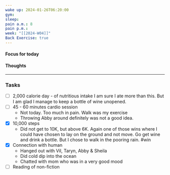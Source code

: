 ```yaml
---
wake up: 2024-01-26T06:20:00
gym: 
sleep: 
pain a.m.: 8
pain p.m.: 
week: "[[2024-W04]]"
Back Exercise: true
---
```

#### Focus for today


#### Thoughts


-----
### Tasks 


- [ ] 2,000 calorie day - of nutritious intake
	I am sure I ate more than this. But I am glad I manage to keep a bottle of wine unopened. 
- [ ] 45 - 60 minutes cardio session
	- Not today. Too much in pain. Walk was my exercise
	- Throwing Abby around definitely was not a good idea. 
- [x] 10,000 steps 
	- Did not get to 10K, but above 6K. Again one of those wins where I could have chosen to lay on the ground and not move. Go get wine and drink a bottle. But I chose to walk in the pooring rain. #win
- [x] Connection with human
	- Hanged out with Vil, Taryn, Abby & Sheila 
	- Did cold dip into the ocean
	- Chatted with mom who was in a very good mood
- [ ] Reading of non-fiction